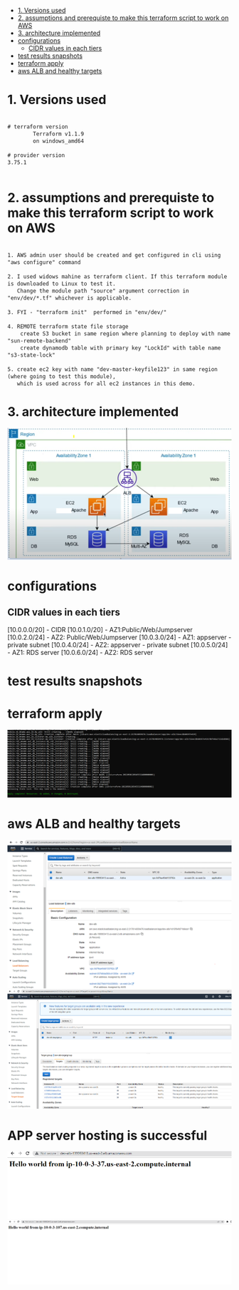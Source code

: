 
- [1. Versions used](#1-versions-used)
- [2. assumptions and prerequiste to make this terraform script to work on AWS](#2-assumptions-and-prerequiste-to-make-this-terraform-script-to-work-on-aws)
- [3. architecture implemented](#3-architecture-implemented)
- [configurations](#configurations)
  - [CIDR values in each tiers](#cidr-values-in-each-tiers)
- [test results snapshots](#test-results-snapshots)
- [terraform apply](#terraform-apply)
- [aws ALB and healthy targets](#aws-alb-and-healthy-targets)

# 1. Versions used
```

# terraform version
        Terraform v1.1.9
        on windows_amd64

# provider version
3.75.1


```


# 2. assumptions and prerequiste to make this terraform script to work on AWS
```

1. AWS admin user should be created and get configured in cli using "aws configure" command

2. I used widows mahine as terraform client. If this terraform module is downloaded to Linux to test it.
   Change the module path "source" argument correction in "env/dev/*.tf" whichever is applicable.

3. FYI - "terraform init"  performed in "env/dev/"

4. REMOTE terraform state file storage
    create S3 bucket in same region where planning to deploy with name "sun-remote-backend" 
    create dynamodb table with primary key "LockId" with table name "s3-state-lock" 

5. create ec2 key with name "dev-master-keyfile123" in same region (where going to test this module),
   which is used across for all ec2 instances in this demo.

```


# 3. architecture implemented

![](2022-05-02-02-22-15.png)


# configurations

## CIDR values in each tiers
[10.0.0.0/20] - CIDR
[10.0.1.0/20] - AZ1:Public/Web/Jumpserver
[10.0.2.0/24] - AZ2: Public/Web/Jumpserver
[10.0.3.0/24] - AZ1: appserver - private subnet
[10.0.4.0/24] - AZ2: appserver - private subnet
[10.0.5.0/24] - AZ1: RDS server
[10.0.6.0/24] - AZ2: RDS server 




# test results snapshots


# terraform apply
![](2022-05-02-02-24-31.png)

# aws ALB and healthy targets
![](2022-05-02-03-25-18.png)
![](2022-05-02-03-24-44.png)

# APP server hosting is successful
![](2022-05-02-03-26-00.png)
![](2022-05-02-03-26-47.png)

